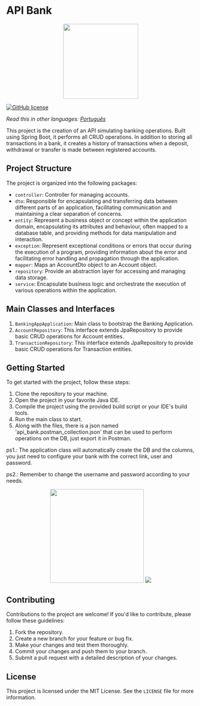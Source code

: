 # API Bank

<p align="center">
    <img src="https://github.com/OlirumNunes/API_Bank/assets/150186772/2030b571-b342-4aa8-9683-61270c5f26d4" width="200px">
</p>

[![GitHub license](https://img.shields.io/github/license/Naereen/StrapDown.js.svg)](https://github.com/Naereen/StrapDown.js/blob/master/LICENSE)

_Read this in other languages:_
[_Português_](https://github.com/OlirumNunes/API_Bank/blob/main/Leia-me.md)

This project is the creation of an API simulating banking operations. Built using Spring Boot, it performs all CRUD
operations. In addition to storing all transactions in a bank, it creates a history of transactions when a deposit,
withdrawal or transfer is made between registered accounts.

## Project Structure

The project is organized into the following packages:

- `controller`: Controller for managing accounts.
- `dto`: Responsible for encapsulating and transferring data between different parts of an application, facilitating
  communication and maintaining a clear separation of concerns.
- `entity`: Represent a business object or concept within the application domain, encapsulating its attributes and
  behaviour, often mapped to a database table, and providing methods for data manipulation and interaction.
- `exception`: Represent exceptional conditions or errors that occur during the execution of a program, providing
  information about the error and facilitating error handling and propagation through the application.
- `mapper`: Maps an AccountDto object to an Account object.
- `repository`: Provide an abstraction layer for accessing and managing data storage.
- `service`: Encapsulate business logic and orchestrate the execution of various operations within the application.

## Main Classes and Interfaces

1. `BankingAppApplication`: Main class to bootstrap the Banking Application.
2. `AccountRepository`: This interface extends JpaRepository to provide basic CRUD operations for Account entities.
3. `TransactionRepository`: This interface extends JpaRepository to provide basic CRUD operations for Transaction
   entities.

## Getting Started

To get started with the project, follow these steps:

1. Clone the repository to your machine.
2. Open the project in your favorite Java IDE.
3. Compile the project using the provided build script or your IDE's build tools.
4. Run the main class to start.
5. Along with the files, there is a json named 'api_bank.postman_collection.json' that can be used to perform operations
   on the DB, just export it in Postman.

ps1.: The application class will automatically create the DB and the columns, you just need to configure your bank with
the correct link, user and password.

ps2.: Remember to change the username and password according to your needs.
<p align="center">
    <img src="https://github.com/OlirumNunes/Back_menuProject/assets/150186772/4ce8947b-c49f-475e-a44c-c9699c259d73" width="250px">
    <img src="https://github.com/OlirumNunes/Back_menuProject/assets/150186772/cc4afa90-db75-40ca-add5-2adf62ad2377">
</p>

## Contributing

Contributions to the project are welcome! If you'd like to contribute, please follow these guidelines:

1. Fork the repository.
2. Create a new branch for your feature or bug fix.
3. Make your changes and test them thoroughly.
4. Commit your changes and push them to your branch.
5. Submit a pull request with a detailed description of your changes.

## License

This project is licensed under the MIT License. See the `LICENSE` file for more information.
